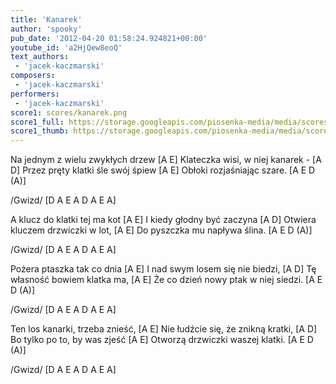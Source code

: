 ```yaml
---
title: 'Kanarek'
author: 'spooky'
pub_date: '2012-04-20 01:58:24.924821+00:00'
youtube_id: 'a2HjQew8eoQ'
text_authors:
 - 'jacek-kaczmarski'
composers:
 - 'jacek-kaczmarski'
performers:
 - 'jacek-kaczmarski'
score1: scores/kanarek.png
score1_full: https://storage.googleapis.com/piosenka-media/media/scores/kanarek.png
score1_thumb: https://storage.googleapis.com/piosenka-media/media/scores/kanarek.png.180x0_q85_upscale.jpg
---
```


Na jednym z wielu zwykłych drzew [A E]
Klateczka wisi, w niej kanarek - [A D]
Przez pręty klatki śle swój śpiew [A E]
Obłoki rozjaśniając szare. [A E D (A)]

/Gwizd/ [D A E A D A E A]

A klucz do klatki tej ma kot [A E]
I kiedy głodny być zaczyna [A D]
Otwiera kluczem drzwiczki w lot, [A E]
Do pyszczka mu napływa ślina. [A E D (A)]

/Gwizd/ [D A E A D A E A]

Pożera ptaszka tak co dnia [A E]
I nad swym losem się nie biedzi, [A D]
Tę własność bowiem klatka ma, [A E]
Że co dzień nowy ptak w niej siedzi. [A E D (A)]

/Gwizd/ [D A E A D A E A]

Ten los kanarki, trzeba znieść, [A E]
Nie łudźcie się, że znikną kratki, [A D]
Bo tylko po to, by was zjeść [A E]
Otworzą drzwiczki waszej klatki. [A E D (A)]

/Gwizd/ [D A E A D A E A]